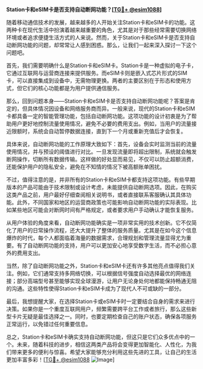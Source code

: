 **Station卡和eSIM卡是否支持自动断网功能？[[TG💪+ @esim1088](https://t.me/s/esim1088)]**

随着移动通信技术的发展，越来越多的人开始关注Station卡和eSIM卡的功能。这两种卡在现代生活中扮演着越来越重要的角色，尤其是对于那些经常需要切换网络环境或者追求便捷生活方式的人来说。然而，关于Station卡和eSIM卡是否支持自动断网功能的问题，却常常让人感到困惑。那么，让我们一起来深入探讨一下这个问题吧。

首先，我们需要明确什么是Station卡和eSIM卡。Station卡是一种虚拟的电子卡，它通过互联网与运营商连接来提供服务。而eSIM卡则是嵌入式芯片形式的SIM卡，可以直接集成到设备中，无需物理更换。两者的主要区别在于形态和使用方式，但它们的核心功能都是为用户提供通信服务。

那么，回到问题本身——Station卡和eSIM卡是否支持自动断网功能呢？答案是肯定的，但具体情况因设备和网络服务商而异。一般来说，现代的Station卡和eSIM卡都具备一定的智能管理功能，包括自动断网功能。这项功能的设计初衷是为了帮助用户更好地控制流量使用情况，避免不必要的费用支出。例如，当用户的流量接近限额时，系统会自动暂停数据连接，直到下一个月或重新充值后才会恢复。

具体来说，自动断网功能的工作原理大致如下：首先，设备会实时监测当前的流量使用情况，并与预设的阈值进行对比。一旦发现流量即将超出限制，系统就会触发断网操作，切断所有数据传输。这样做的好处显而易见，不仅可以防止超额消费，还能保护用户的隐私安全，避免在不知情的情况下被高额账单困扰。

不过，值得注意的是，并非所有的Station卡和eSIM卡都支持这项功能。有些早期版本的产品可能由于技术限制或设计考虑，未能提供自动断网选项。因此，在购买这类产品之前，用户最好仔细查阅相关说明书，或者直接联系客服确认其具体功能。此外，不同国家和地区的运营商政策也可能影响自动断网功能的实际表现。比如某些地区可能会对断网时间有严格规定，或者要求用户手动确认才能恢复服务。

从用户体验的角度来看，自动断网功能确实是一项非常实用的技术创新。它不仅简化了用户的日常操作流程，还大大提升了整体的服务质量。尤其是在如今这个信息爆炸的时代，每个人都面临着海量的数据需求，合理规划和管理流量显得尤为重要。有了自动断网功能的支持，用户可以更加安心地享受数字生活，而不必担心意外的费用支出。

当然，除了自动断网功能之外，Station卡和eSIM卡还有许多其他亮点值得我们关注。例如，它们通常支持多网络切换，可以根据信号强度自动选择最优的网络连接；部分高端型号甚至能够实现全球漫游，让用户无论身处何地都能保持畅通无阻的沟通。这些特性使得Station卡和eSIM卡成为了现代人不可或缺的一部分。

最后，我想提醒大家，在选择Station卡或eSIM卡时一定要结合自身的需求来进行决策。如果你是一个重度互联网用户，频繁需要跨平台工作或者旅行，那么这些新型卡片无疑是最佳选择之一。同时，也要定期检查自己的账户状态，确保各项服务正常运行，以免错过任何重要信息。

总之，Station卡和eSIM卡确实支持自动断网功能，但这只是它们众多优点中的一个。未来，随着科技的进步，相信这两类产品将会变得更加智能化、人性化，为我们带来更多的便利与惊喜。希望大家能够充分利用这些先进的工具，让自己的生活更加丰富多彩！[[TG💪+ @esim1088](https://t.me/s/esim1088) ![Image](https://i.postimg.cc/4NQfJmqS/Snipaste-2025-05-13-00-14-12.png)]
